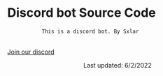 # Discord bot Source Code
               This is a discord bot. By Sxlar
 <br>
<a href="https://dsc.gg/solarserver">Join our discord</a>
<p align="center">Last updated: 6/2/2022</p>
